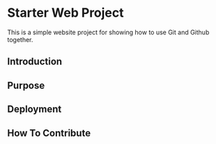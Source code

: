 # Starter Web Project

This is a simple website project for 
showing how to use Git and Github together.

## Introduction

## Purpose


## Deployment 

## How To Contribute
